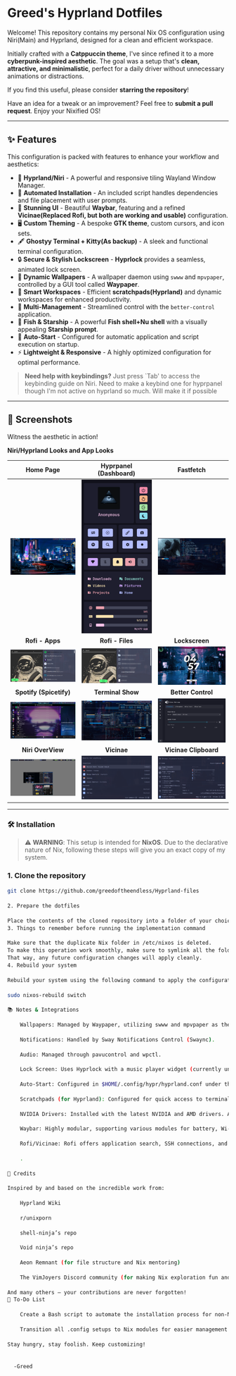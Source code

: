 # Greed's Hyprland Dotfiles

Welcome! This repository contains my personal Nix OS configuration using Niri(Main) and Hyprland, designed for a clean and efficient workspace.

Initially crafted with a **Catppuccin theme**, I've since refined it to a more **cyberpunk-inspired aesthetic**. The goal was a setup that's **clean, attractive, and minimalistic**, perfect for a daily driver without unnecessary animations or distractions.

If you find this useful, please consider **starring the repository**!

Have an idea for a tweak or an improvement? Feel free to **submit a pull request**.
Enjoy your Nixified OS!

---

## ✨ Features

This configuration is packed with features to enhance your workflow and aesthetics:

* 🚀 **Hyprland/Niri** - A powerful and responsive tiling Wayland Window Manager.
* 🏃 **Automated Installation** - An included script handles dependencies and file placement with user prompts.
* 🎨 **Stunning UI** - Beautiful **Waybar**, featuring and a refined **Vicinae(Replaced Rofi, but both are working and usable)** configuration.
* 🖥️ **Custom Theming** - A bespoke **GTK theme**, custom cursors, and icon sets.
* 🖋️️ **Ghostyy Terminal + Kitty(As backup)** - A sleek and functional terminal configuration.
* 🔒 **Secure & Stylish Lockscreen** - **Hyprlock** provides a seamless, animated lock screen.
* 🌄 **Dynamic Wallpapers** - A wallpaper daemon using `swww` and `mpvpaper`, controlled by a GUI tool called **Waypaper**.
* 🧩 **Smart Workspaces** - Efficient **scratchpads(Hyprland)** and dynamic workspaces for enhanced productivity.
* 🤖 **Multi-Management** - Streamlined control with the `better-control` application.
* 🐚 **Fish & Starship** - A powerful **Fish shell+Nu shell** with a visually appealing **Starship prompt**.
* 🔄 **Auto-Start** - Configured for automatic application and script execution on startup.
* ⚡ **Lightweight & Responsive** - A highly optimized configuration for optimal performance.

> **Need help with keybindings?** Just press `Tab'  to access the keybinding guide on Niri.
> Need to make a keybind one for hyprpanel though I'm not active on hyprland so much. Will make it if possible

---

## 📸 Screenshots

Witness the aesthetic in action!

**Niri/Hyprland Looks and App Looks**

| **Home Page** | **Hyprpanel (Dashboard)** | **Fastfetch** |
| :---: | :---: | :---: |
| ![Home Page](https://github.com/greedoftheendless/Hyprland-files/blob/main/Screenshots/Homepage.png) | ![Hyprpanel (Dashboard)](https://github.com/greedoftheendless/Hyprland-files/blob/main/Screenshots/Dashboard(Hyprpanel).png) | ![Fastfetch](https://github.com/greedoftheendless/Hyprland-files/blob/main/Screenshots/Fastfetch.png) |
| **Rofi - Apps** | **Rofi - Files** | **Lockscreen** |
| ![Rofi - Apps](https://github.com/greedoftheendless/Hyprland-files/blob/main/Screenshots/Rofi-Apps.png) | ![Rofi - Files](https://github.com/greedoftheendless/Hyprland-files/blob/main/Screenshots/Rofi-Files.png) | ![Lockscreen](https://github.com/greedoftheendless/Hyprland-files/blob/main/Screenshots/lockscreen.png) |
| **Spotify (Spicetify)** | **Terminal Show** | **Better Control** |
| ![Spotify (Spicetify)](https://github.com/greedoftheendless/Hyprland-files/blob/main/Screenshots/Spotify.png) | ![Terminal Show](https://github.com/greedoftheendless/Hyprland-files/blob/main/Screenshots/Terminal%20Show.png) | ![Better Control](https://github.com/greedoftheendless/Hyprland-files/blob/main/Screenshots/better-control.png) |
| **Niri OverView** | **Vicinae** | **Vicinae Clipboard** |
| ![Niri OverView](https://github.com/greedoftheendless/Hyprland-files/blob/main/Screenshots/Niri%20Overview.png) | ![Vicinae](https://github.com/greedoftheendless/Hyprland-files/blob/main/Screenshots/Vicinae.png) | ![Vicinae Clipboard](https://github.com/greedoftheendless/Hyprland-files/blob/main/Screenshots/Vicinae%20Clipboard.png) |

---

### 🛠 Installation

> ⚠️ **WARNING**: This setup is intended for **NixOS**. Due to the declarative nature of Nix, following these steps will give you an exact copy of my system.

### 1. Clone the repository

```bash
git clone https://github.com/greedoftheendless/Hyprland-files

2. Prepare the dotfiles

Place the contents of the cloned repository into a folder of your choice (e.g., ~/dotfiles).
3. Things to remember before running the implementation command

Make sure that the duplicate Nix folder in /etc/nixos is deleted.
To make this operation work smoothly, make sure to symlink all the folders in dotfiles/.config to ~/.config, and symlink the folder dotfiles/nixos to /etc/nixos.
That way, any future configuration changes will apply cleanly.
4. Rebuild your system

Rebuild your system using the following command to apply the configuration.

sudo nixos-rebuild switch

📚 Notes & Integrations

    Wallpapers: Managed by Waypaper, utilizing swww and mpvpaper as the engine.

    Notifications: Handled by Sway Notifications Control (Swaync).

    Audio: Managed through pavucontrol and wpctl.

    Lock Screen: Uses Hyprlock with a music player widget (currently under development; includes shutdown, lock, sleep options, and custom theming).

    Auto-Start: Configured in $HOME/.config/hypr/hyprland.conf under the exec lines and in the configuration file of ~/.config/niri.

    Scratchpads (for Hyprland): Configured for quick access to terminals, music, and notes.

    NVIDIA Drivers: Installed with the latest NVIDIA and AMD drivers. Adjust configuration accordingly.

    Waybar: Highly modular, supporting various modules for battery, Wi-Fi, media players, and more.

    Rofi/Vicinae: Rofi offers application search, SSH connections, and terminal/file selection. Vicinae provides similar features plus more — see Vicinae Docs

    .

🙏 Credits

Inspired by and based on the incredible work from:

    Hyprland Wiki

    r/unixporn

    shell-ninja’s repo

    Void ninja’s repo

    Aeon Remnant (for file structure and Nix mentoring)

    The VimJoyers Discord community (for making Nix exploration fun and collaborative)

And many others — your contributions are never forgotten!
📝 To-Do List

    Create a Bash script to automate the installation process for non-NixOS users.

    Transition all .config setups to Nix modules for easier management.

Stay hungry, stay foolish. Keep customizing!


  -Greed
